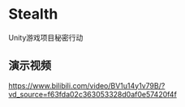 # Stealth
Unity游戏项目秘密行动

## 演示视频
https://www.bilibili.com/video/BV1u14y1v79B/?vd_source=f63fda02c363053328d0af0e57420f4f
